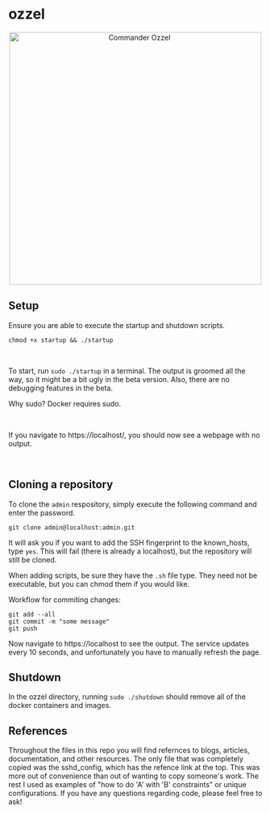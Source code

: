 # ozzel

<p align="center">
  <img src="https://vignette.wikia.nocookie.net/starwars/images/9/90/Ozzel.jpg/revision/latest/scale-to-width-down/500?cb=20090331015238" width="500" title="Commander Ozzel"
</p>

## Setup

Ensure you are able to execute the startup and shutdown scripts.

`chmod +x startup && ./startup`

</br>


To start, run `sudo ./startup` in a terminal. The output is groomed all the way, so it might be a bit ugly in the beta version. Also, there are no debugging features in the beta. 

Why sudo? Docker requires sudo.

</br>

If you navigate to https://localhost/, you should now see a webpage with no output.

</br>

## Cloning a repository

To clone the `admin` respository, simply execute the following command and enter the password.

`git clone admin@localhost:admin.git`

It will ask you if you want to add the SSH fingerprint to the known_hosts, type `yes`. This will fail (there is already a localhost), but the repository will still be cloned.

When adding scripts, be sure they have the `.sh` file type. They need not be executable, but you can chmod them if you would like.

Workflow for commiting changes:

```
git add --all
git commit -m "some message"
git push
```

Now navigate to https://localhost to see the output. The service updates every 10 seconds, and unfortunately you have to manually refresh the page.

## Shutdown

In the ozzel directory, running `sudo ./shutdown` should remove all of the docker containers and images.

## References

Throughout the files in this repo you will find refernces to blogs, articles, documentation, and other resources. The only file that was completely copied was the sshd_config, which has the refence link at the top. This was more out of convenience than out of wanting to copy someone's work. The rest I used as examples of "how to do 'A' with 'B' constraints" or unique configurations. If you have any questions regarding code, please feel free to ask!
